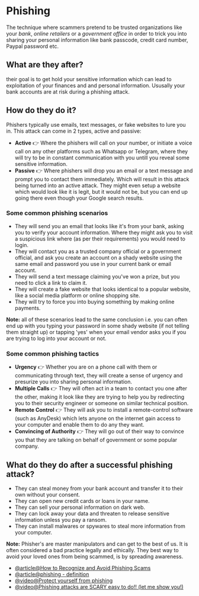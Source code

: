 # Phishing

The technique where scammers pretend to be trusted organizations like your *bank*, *online retailers* or a *government office* in order to trick you into sharing your personal information like bank passcode, credit card number, Paypal password etc.

## What are they after?

their goal is to get hold your sensitive information which can lead to exploitation of your finances and and personal information. Ususally your bank accounts are at risk during a phishing attack.

## How do they do it?

Phishers typically use emails, text messages, or fake websites to lure you in. This attack can come in 2 types, active and passive:

- **Active** 👉 Where the phishers will call on your number, or initiate a voice call on any other platforms such as Whatsapp or Telegram, where they will try to be in constant communication with you untill you reveal some sensitive information.
- **Passive** 👉 Where phishers will drop you an email or a text message and prompt you to contact them immediately. Which will result in this attack being turned into an active attack. They might even setup a website which would look like it is legit, but it would not be, but you can end up going there even though your Google search results.

### Some common phishing scenarios

- They will send you an email that looks like it's from your bank, asking you to verify your account information. Where they might ask you to visit a suspicious link where (as per their requirements) you would need to login.
- They will contact you as a trusted company official or a government official, and ask you create an account on a shady website using the same email and password you use in your current bank or email account.
- They will send a text message claiming you've won a prize, but you need to click a link to claim it.
- They will create a fake website that looks identical to a popular website, like a social media platform or online shopping site.
- They will try to force you into buying something by making online payments.

**Note:** all of these scenarios lead to the same conclusion i.e. you can often end up with you typing your password in some shady website (if not telling them straight up) or tapping 'yes' when your email vendor asks you if you are trying to log into your account or not.

### Some common phishing tactics

- **Urgency** 👉 Whether you are on a phone call with them or communicating through text, they will create a sense of urgency and presurize you into sharing personal information.
- **Multiple Calls** 👉 They will often act in a team to contact you one after the other, making it look like they are trying to help you by redirecting you to their security engineer or someone on similar technical position.
- **Remote Control** 👉 They will ask you to install a remote-control software (such as AnyDesk) which lets anyone on the internet gain access to your computer and enable them to do any they want.
- **Convincing of Authority** 👉 They will go out of their way to convince you that they are talking on behalf of government or some popular company.

## What do they do after a successful phishing attack?

- They can steal money from your bank account and transfer it to their own without your consent.
- They can open new credit cards or loans in your name.
- They can sell your personal information on dark web.
- They can lock away your data and threaten to release sensitive information unless you pay a ransom.
- They can install malwares or spywares to steal more information from your computer.

**Note:** Phisher's are master manipulators and can get to the best of us. It is often considered a bad practice legally and ethically. They best way to avoid your loved ones from being scammed, is by spreading awareness.

- [@article@How to Recognize and Avoid Phishing Scams](https://consumer.ftc.gov/articles/how-recognize-and-avoid-phishing-scams)
- [@article@phishing - definition](https://www.techtarget.com/searchsecurity/definition/phishing)
- [@video@Protect yourself from phishing](https://support.microsoft.com/en-us/windows/protect-yourself-from-phishing-0c7ea947-ba98-3bd9-7184-430e1f860a44)
- [@video@Phishing attacks are SCARY easy to do!! (let me show you!)](https://www.youtube.com/watch?v=u9dBGWVwMMA)